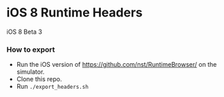 iOS 8 Runtime Headers
====================

iOS 8 Beta 3

### How to export

- Run the iOS version of https://github.com/nst/RuntimeBrowser/ on the simulator.
- Clone this repo.
- Run `./export_headers.sh`

